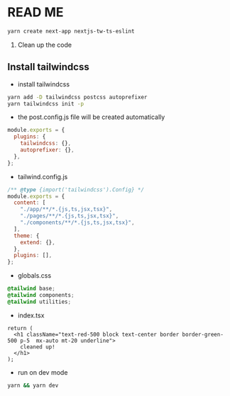 # READ ME

```bash
yarn create next-app nextjs-tw-ts-eslint
```

1. Clean up the code

## Install tailwindcss

- install tailwindcss

```bash
yarn add -D tailwindcss postcss autoprefixer
yarn tailwindcss init -p
```

- the post.config.js file will be created automatically

```js
module.exports = {
  plugins: {
    tailwindcss: {},
    autoprefixer: {},
  },
};
```

- tailwind.config.js

```js
/** @type {import('tailwindcss').Config} */
module.exports = {
  content: [
    "./app/**/*.{js,ts,jsx,tsx}",
    "./pages/**/*.{js,ts,jsx,tsx}",
    "./components/**/*.{js,ts,jsx,tsx}",
  ],
  theme: {
    extend: {},
  },
  plugins: [],
};
```

- globals.css

```css
@tailwind base;
@tailwind components;
@tailwind utilities;
```

- index.tsx

```tsx
return (
  <h1 className="text-red-500 block text-center border border-green-500 p-5  mx-auto mt-20 underline">
    cleaned up!
  </h1>
);
```

- run on dev mode

```bash
yarn && yarn dev
```
